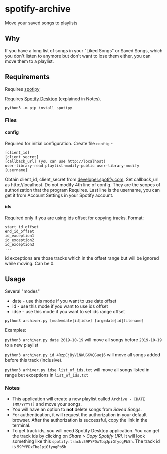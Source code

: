 # spotify-archive
Move your saved songs to playlists
## Why
If you have a long list of songs in your "Liked Songs" or Saved Songs, which you don't listen to anymore but don't want to lose them either, you can move them to a playlist.

## Requirements
Requires [spotipy](https://spotipy.readthedocs.io/en/2.9.0/)

Requires [Spotify Desktop](https://www.spotify.com/us/download) (explained in Notes).

`python3 -m pip install spotipy`

### Files
#### config
Required for initial configuration. Create file `config` -
```
[client_id]
[client_secret]
[callback_url] (you can use http://localhost)
user-library-read playlist-modify-public user-library-modify
[username]
```
Obtain client_id, client_secret from [developer.spotify.com](developer.spotify.com). Set callback_url as http://localhost.
Do not modify 4th line of config. They are the scopes of authorization that the program Requires. Last line is the username, you can get it from Account Settings in your Spotify account.
#### ids
Required only if you are using ids offset for copying tracks.
Format:
```
start_id_offset
end_id_offset
id_exception1
id_exception2
id_exception3
...
```
id exceptions are those tracks which in the offset range but will be ignored while moving. Can be 0.

## Usage
Several "modes"
- date - use this mode if you want to use date offset
- id - use this mode if you want to use ids offset
- idse - use this mode if you want to set ids range offset


`python3 archiver.py [mode=date|id|idse] [arg=date|id|filename]`

Examples:

`python3 archiver.py date 2019-10-19` will move all songs before `2019-10-19` to a new playlist

`python3 archiver.py id 4RzpCjByV1NWUGKVQGuej6` will move all songs added before this track (inclusive).

`python3 arhiver.py idse list_of_ids.txt` will move all songs listed in range but exceptions in `list_of_ids.txt`

### Notes
- This application will create a new playlist called `Archive - [DATE (MM/YYYY)]` and move your songs.
- You will have an option to **not** delete songs from *Saved Songs*.
- For authentication, it will request the authorization in your default browser. After the authorization is successful, copy the link in the terminal.
- To get track ids, you will need Spotify Desktop application. You can get the track ids by clicking on *Share* > *Copy Spotify URI*. It will look something like this `spotify:track:59PYPDxTbqJpiGfyogPb5h`. The track id is `59PYPDxTbqJpiGfyogPb5h`
